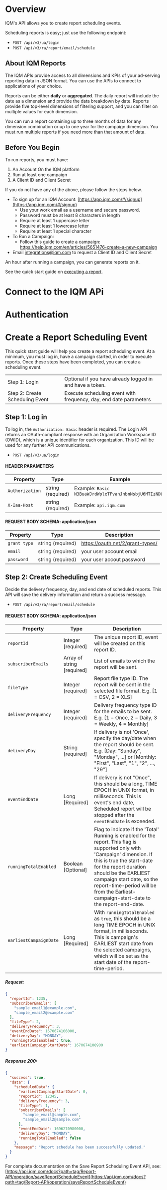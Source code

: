 # Overview

IQM's API allows you to create report scheduling events.

Scheduling reports is easy; just use the following endpoint:

* `POST /api/v3/ua/login`
* `POST /api/v3/ra/report/email/schedule`

## About IQM Reports

The IQM APIs provide access to all dimensions and KPIs of your ad-serving reporting data in JSON format. You can use the APIs to connect to applications of your choice.

Reports can be either **daily** or **aggregated**. The daily report will include the date as a dimension and provide the data breakdown by date. Reports provide five top-level dimensions of filtering support, and you can filter on multiple values for each dimension.

You can run a report containing up to three months of data for any dimension combination or up to one year for the campaign dimension. You must run multiple reports if you need more than that amount of data.

## Before You Begin

To run reports, you must have:

1. An Account On the IQM platform
2. Run at least one campaign
3. A Client ID and Client Secret 

If you do not have any of the above,  please follow the steps below.

* To sign up for an IQM Account: [https://app.iqm.com/#/signup](https://app.iqm.com/#/signup)
    * Use your work email as a username and secure password.
    * Password must be at least 8 characters in length
    * Require at least 1 uppercase letter
    * Require at least 1 lowercase letter
    * Require at least 1 special character
* To Run a Campaign:
    * Follow this guide to create a campaign: https://help.iqm.com/en/articles/5651476-create-a-new-campaign
* Email [integrations@iqm.com](mailto:integrations@iqm.com) to request a Client ID and Client Secret 

An hour after running a campaign, you can generate reports on it.

See the quick start guide on [executing a report](/Reporting-API-Quickstart-Guide.md).

# Connect to the IQM APi

# Authentication

# Create a Report Scheduling Event

This quick start guide will help you create a report scheduling event. At a minimum, you must log in, have a campaign started, in order to execute reports. Once these steps have been completed, you can create a scheduling event.

|||
| --- | --- |
| Step 1: Login | Optional if you have already logged in and have a token.|
| Step 2: Create Scheduling Event | Execute scheduling event with frequency, day, end date parameters |

## Step 1: Log in

To log in, the `Authorization: Basic` header is required. The Login API returns an OAuth-compliant response with an Organization Workspace ID (OWID), which is a unique identifier for each organization. This ID will be used for any further API communications.

* `POST /api/v3/ua/login`

#### HEADER PARAMETERS

| Property | Type| Example |
| ---- | ---- | --- |
| `Authorization` | string (required) | Example: `Basic N3BuaWJrdWpleTFvanJnbnNsbjU6MTIzNDU2` |
| `X-Iaa-Host` | string (required) | Example: `api.iqm.com` |

#### REQUEST BODY SCHEMA: application/json

| Property | Type | Description
| ---- | ---- | --- |
| `grant type` | string (required) |  https://oauth.net/2/grant-types/ |
| `email` | string (required) | your user account email |
| `password` | string (required) | your user accout password |

## Step 2: Create Scheduling Event

Decide the delivery frequency, day, and end date of scheduled reports. This API will save the delivery information and return a success message. 

* `POST /api/v3/ra/report/email/schedule`

#### REQUEST BODY SCHEMA: application/json

| Property | Type | Description |
|---|---|---|
| `reportId` | Integer [required] | The unique report ID, event will be created on this report ID.
| `subscriberEmails` | Array of string [required] | List of emails to which the report will be sent.
| `fileType` | Integer [required] | Report file type ID. The report will be sent in the selected file format. E.g. [1 = CSV, 2 = XLS]
| `deliveryFrequency` | Integer [required] | Delivery frequency type ID for the emails to be sent. E.g. [1 = Once, 2 = Daily, 3 = Weekly, 4 = Monthly]
| `deliveryDay` | String [required] | If delivery is not 'Once', specify the day/date when the report should be sent. E.g. [Day: "Sunday", "Monday", ...] or [Monthly: "First", "Last", "1", "2", ..., "29"]
| `eventEndDate` | Long [Required] | If delivery is not "Once", this should be a long, TIME EPOCH in UNIX format, in milliseconds. This is event's end date, Scheduled report will be stopped after the `eventEndDate` is exceeded.
| `runningTotalEnabled` | Boolean [Optional] | Flag to indicate if the 'Total' Running is enabled for the report. This flag is supported only with 'Campaign' dimension. If this is true the start-date for the report duration should be the EARLIEST campaign start date, so the report-time-period will be from the Earliest-campaign-start-date to the report-end-date.
| `earliestCampaignDate` | Long [Required] | With `runningTotalEnabled` as `true`, this should be a long TIME EPOCH in UNIX format, in milliseconds. This is campaign's EARLIEST start date from the selected campaigns, which will be set as the start date of the report-time-period.


##### Request:

```json
{
  "reportId": 1235,
  "subscriberEmails": [
    "sample_email1@example.com",
    "sample_email2@example.com"
  ],
  "fileType": 2,
  "deliveryFrequency": 3,
  "eventEndDate": 1670674106000,
  "deliveryDay": "MONDAY",
  "runningTotalEnabled": true,
  "earliestCampaignStartDate": 1670674108900
}
```

##### Response 200:

```json
{
  "success": true,
  "data": {
    "scheduledData": {
      "earliestCampaignStartDate": 0,
      "reportId": 12345,
      "deliveryFrequency": 3,
      "fileType": 1,
      "subscriberEmails": [
        "sample_email@sample.com",
        "sample_email2@sample.com"
      ],
      "eventEndDate": 1696270980000,
      "deliveryDay": "MONDAY",
      "runningTotalEnabled": false
    },
    "message": "Report schedule has been successfully updated."
  }
}
```

For complete documentation on the Save Report Scheduling Event API, see: [https://api.iqm.com/docs?path=tag/Report-API/operation/saveReportScheduleEvent](https://api.iqm.com/docs?path=tag/Report-API/operation/saveReportScheduleEvent)